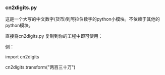 ### cn2digits.py

这是一个大写的中文数字(货币)到阿拉伯数字的python小模块。不依赖于其他的python模块。

直接将cn2digits.py 复制到你的工程中即可使用：

例：

import cn2digits

cn2digits.transform("两百三十万")

